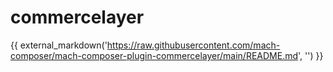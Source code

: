 # commercelayer

{{ external_markdown('https://raw.githubusercontent.com/mach-composer/mach-composer-plugin-commercelayer/main/README.md', '') }}
